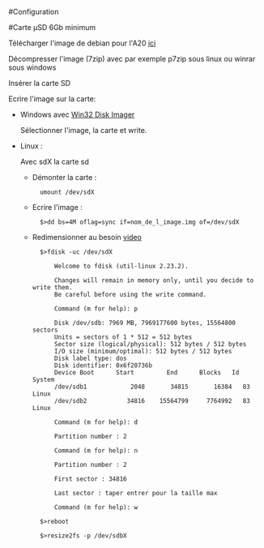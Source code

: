 #Configuration

#Carte µSD 6Gb minimum

Télécharger l'image de debian pour l'A20 [ici](https://drive.google.com/file/d/0B-bAEPML8fwlOWVVcUxnSTE4YTg/edit)

Décompresser l'image (7zip) avec par exemple p7zip sous linux ou winrar sous windows

Insérer la carte SD

Ecrire l'image sur la carte:

- Windows avec [Win32 Disk Imager](http://sourceforge.net/projects/win32diskimager/)

	Sélectionner l'image, la carte et write.

- Linux :

	Avec sdX la carte sd
	
	- Démonter la carte :
	
			umount /dev/sdX
	
	- Ecrire l'image :
	
			$>dd bs=4M oflag=sync if=nom_de_l_image.img of=/dev/sdX
	
	- Redimensionner au besoin [video](https://www.youtube.com/watch?v=R4VovMDnsIE)
		
			$>fdisk -uc /dev/sdX

				Welcome to fdisk (util-linux 2.23.2).
					
				Changes will remain in memory only, until you decide to write them.
				Be careful before using the write command.
					
				Command (m for help): p
					
				Disk /dev/sdb: 7969 MB, 7969177600 bytes, 15564800 sectors
				Units = sectors of 1 * 512 = 512 bytes
				Sector size (logical/physical): 512 bytes / 512 bytes
				I/O size (minimum/optimal): 512 bytes / 512 bytes
				Disk label type: dos
				Disk identifier: 0x6f20736b
				Device Boot      Start         End      Blocks   Id  System
				/dev/sdb1            2048       34815       16384   83  Linux
				/dev/sdb2           34816    15564799     7764992   83  Linux
					
				Command (m for help): d
	
				Partition number : 2
	
				Command (m for help): n
	
				Partition number : 2
	
				First sector : 34816
	
				Last sector : taper entrer pour la taille max
	
				Command (m for help): w

			$>reboot

			$>resize2fs -p /dev/sdbX
		
